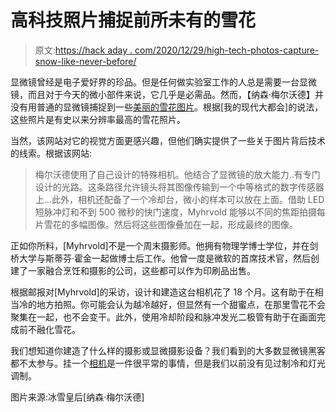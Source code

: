 # 高科技照片捕捉前所未有的雪花

> 原文:[https://hack aday . com/2020/12/29/high-tech-photos-capture-snow-like-never-before/](https://hackaday.com/2020/12/29/high-tech-photos-capture-snowflakes-like-never-before/)

显微镜曾经是电子爱好界的珍品。但是任何做实验室工作的人总是需要一台显微镜，而且对于今天的微小部件来说，它几乎是必需品。然而，【纳森·梅尔沃德】并没有用普通的显微镜捕捉到一些[美丽的雪花图片](https://mymodernmet.com/nathan-myhrvold-snowflake-images/)。根据[我的现代大都会]的说法，这些照片是有史以来分辨率最高的雪花照片。

当然，该网站对它的视觉方面更感兴趣，但他们确实提供了一些关于图片背后技术的线索。根据该网站:

> 梅尔沃德使用了自己设计的特殊相机。他结合了显微镜的放大能力..有专门设计的光路。这条路径允许镜头将其图像传输到一个中等格式的数字传感器上…此外，相机还配备了一个冷却台，微小的样本可以放在上面。借助 LED 短脉冲灯和不到 500 微秒的快门速度，Myhrvold 能够以不同的焦距拍摄每片雪花的多幅图像。然后将这些图像叠加在一起，形成最终的图像。

正如你所料，[Myhrvold]不是一个周末摄影师。他拥有物理学博士学位，并在剑桥大学与斯蒂芬·霍金一起做博士后工作。他曾一度是微软的首席技术官，然后创建了一家融合烹饪和摄影的公司，这些都可以作为印刷品出售。

根据邮报对[Myhrvold]的采访，设计和建造这台相机花了 18 个月。这有助于在相当冷的地方拍照。你可能会认为越冷越好，但显然有一个甜蜜点，在那里雪花不会聚集在一起，也不会变干。此外，使用冷却阶段和脉冲发光二极管有助于在画面完成前不融化雪花。

我们想知道你建造了什么样的摄影或显微摄影设备？我们看到的大多数显微镜黑客都不太参与。挂一个[相机](https://hackaday.com/2013/03/12/camera-adapter-for-a-microscope/)是一件很平常的事情，但是我们以前没有见过制冷和灯光调制。

图片来源:冰雪皇后[纳森·梅尔沃德]